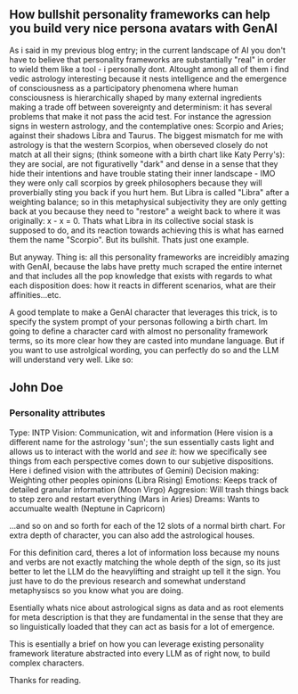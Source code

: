 
## How bullshit personality frameworks can help you build very nice persona avatars with GenAI


As i said in my previous blog entry; in the current landscape of AI you don't have to believe that personality frameworks are substantially "real" in order to wield them like a tool - i personally dont. Altought among all of them i find vedic astrology interesting because it nests intelligence and the emergence of consciousness as a participatory phenomena where human consciousness is hierarchically shaped by many external ingredients making a trade off between sovereignty and determinism: it has several problems that make it not pass the acid test. For instance the agression signs in western astrology, and the contemplative ones: Scorpio and Aries; against their shadows Libra and Taurus. The biggest mismatch for me with astrology is that the western Scorpios, when oberseved closely do not match at all their signs; (think someone with a birth chart like Katy Perry's): they are social, are not figurativelly "dark" and dense in a sense that they hide their intentions and have trouble stating their inner landscape - IMO they were only call scorpios by greek philosophers because they will proverbially sting you back if you hurt hem. But Libra is called "Libra" after a weighting balance; so in this metaphysical subjectivity they are only getting back at you because they need to "restore" a weight back to where it was originally:  x - x = 0. Thats what Libra in its collective social stask is supposed to do, and its reaction towards achieving this is what has earned them the name "Scorpio". But its bullshit. Thats just one example.

But anyway. Thing is: all this personality frameworks are increidibly amazing with GenAI, because the labs have pretty much scraped the entire internet and that includes all the pop knowledge that exists with regards to what each disposition does: how it reacts in different scenarios, what are their affinities...etc.


A good template to make a GenAI character that leverages this trick, is to specify the system prompt of your personas following a birth chart. Im going to define a character card with almost no personality framework terms, so its more clear how they are casted into mundane language. But if you want to use astrolgical wording, you can perfectly do so and the LLM will understand very well. Like so:


## John Doe

### Personality attributes

Type: INTP
Vision: Communication, wit and information (Here vision is a different name for the astrology 'sun'; the sun essentially casts light and allows us to interact with the world and _see it_: how we specifically see things from each perspective comes down to our subjetive dispositions. Here i defined vision with the attributes of Gemini)
Decision making: Weighting other peoples opinions (Libra Rising)
Emotions: Keeps track of detailed granular information (Moon Virgo)
Aggresion: Will trash things back to step zero and restart everything (Mars in Aries)
Dreams: Wants to accumualte wealth (Neptune in Capricorn)

...and so on and so forth for each of the 12 slots of a normal birth chart. For extra depth of character, you can also add the astrological houses.

For this definition card, theres a lot of information loss because my nouns and verbs are not exactly matching the whole depth of the sign, so its just better to let the LLM do the heavylifting and straight up tell it the sign. You just have to do the previous research and somewhat understand metaphysiscs so you know what you are doing.

Esentially whats nice about astrological signs as data and as root elements for meta description is that they are fundamental in the sense that they are so linguistically loaded that they can act as basis for a lot of emergence.

This is esentially a brief on how you can leverage existing personality framework literature abstracted into every LLM as of right now, to build complex characters.

Thanks for reading.
